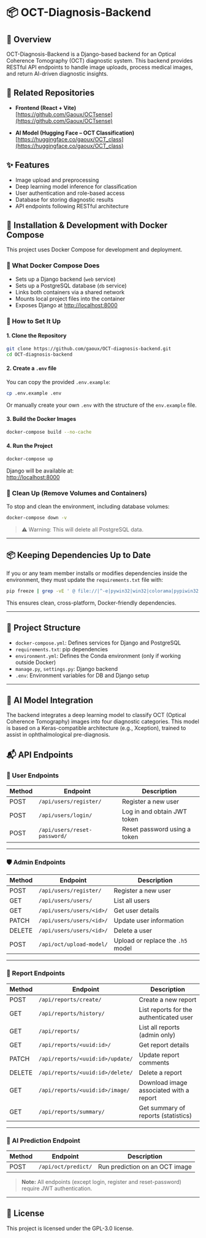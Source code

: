 # 📦 OCT-Diagnosis-Backend

## 🧠 Overview

OCT-Diagnosis-Backend is a Django-based backend for an Optical Coherence Tomography (OCT) diagnostic system. This backend provides RESTful API endpoints to handle image uploads, process medical images, and return AI-driven diagnostic insights.

## 🔗 Related Repositories

- **Frontend (React + Vite)**  
  [https://github.com/Gaoux/OCTsense](https://github.com/Gaoux/OCTsense)

- **AI Model (Hugging Face – OCT Classification)**  
  [https://huggingface.co/gaoux/OCT_class](https://huggingface.co/gaoux/OCT_class)

## ✨ Features

- Image upload and preprocessing
- Deep learning model inference for classification
- User authentication and role-based access
- Database for storing diagnostic results
- API endpoints following RESTful architecture

## 🚀 Installation & Development with Docker Compose

This project uses Docker Compose for development and deployment.

### 🐳 What Docker Compose Does

- Sets up a Django backend (`web` service)
- Sets up a PostgreSQL database (`db` service)
- Links both containers via a shared network
- Mounts local project files into the container
- Exposes Django at [http://localhost:8000](http://localhost:8000)

### 📁 How to Set It Up

#### 1. Clone the Repository

```bash
git clone https://github.com/gaoux/OCT-diagnosis-backend.git
cd OCT-diagnosis-backend
```

#### 2. Create a `.env` file

You can copy the provided `.env.example`:

```bash
cp .env.example .env
```

Or manually create your own `.env` with the structure of the `env.example` file.

#### 3. Build the Docker Images

```bash
docker-compose build --no-cache
```

#### 4. Run the Project

```bash
docker-compose up
```

Django will be available at:  
[http://localhost:8000](http://localhost:8000)

### 🧹 Clean Up (Remove Volumes and Containers)

To stop and clean the environment, including database volumes:

```bash
docker-compose down -v
```

> ⚠️ Warning: This will delete all PostgreSQL data.

---

## 📦 Keeping Dependencies Up to Date

If you or any team member installs or modifies dependencies inside the environment, they must update the `requirements.txt` file with:

```bash
pip freeze | grep -vE ' @ file://|^-e|pywin32|win32|colorama|pypiwin32|tensorflow-intel' > requirements.txt
```

This ensures clean, cross-platform, Docker-friendly dependencies.

---

## 📂 Project Structure

- `docker-compose.yml`: Defines services for Django and PostgreSQL
- `requirements.txt`: pip dependencies
- `environment.yml`: Defines the Conda environment (only if working outside Docker)
- `manage.py`, `settings.py`: Django backend
- `.env`: Environment variables for DB and Django setup

---

## 🧠 AI Model Integration

The backend integrates a deep learning model to classify OCT (Optical Coherence Tomography) images into four diagnostic categories. This model is based on a Keras-compatible architecture (e.g., Xception), trained to assist in ophthalmological pre-diagnosis.

## 📬 API Endpoints

### 👤 User Endpoints

| Method | Endpoint                     | Description                  |
| ------ | ---------------------------- | ---------------------------- |
| POST   | `/api/users/register/`       | Register a new user          |
| POST   | `/api/users/login/`          | Log in and obtain JWT token  |
| POST   | `/api/users/reset-password/` | Reset password using a token |

---

### 🛡️ Admin Endpoints

| Method | Endpoint                 | Description                       |
| ------ | ------------------------ | --------------------------------- |
| POST   | `/api/users/register/`   | Register a new user               |
| GET    | `/api/users/users/`      | List all users                    |
| GET    | `/api/users/users/<id>/` | Get user details                  |
| PATCH  | `/api/users/users/<id>/` | Update user information           |
| DELETE | `/api/users/users/<id>/` | Delete a user                     |
| POST   | `/api/oct/upload-model/` | Upload or replace the `.h5` model |

---

### 📄 Report Endpoints

| Method | Endpoint                         | Description                             |
| ------ | -------------------------------- | --------------------------------------- |
| POST   | `/api/reports/create/`           | Create a new report                     |
| GET    | `/api/reports/history/`          | List reports for the authenticated user |
| GET    | `/api/reports/`                  | List all reports (admin only)           |
| GET    | `/api/reports/<uuid:id>/`        | Get report details                      |
| PATCH  | `/api/reports/<uuid:id>/update/` | Update report comments                  |
| DELETE | `/api/reports/<uuid:id>/delete/` | Delete a report                         |
| GET    | `/api/reports/<uuid:id>/image/`  | Download image associated with a report |
| GET    | `/api/reports/summary/`          | Get summary of reports (statistics)     |

---

### 🤖 AI Prediction Endpoint

| Method | Endpoint            | Description                    |
| ------ | ------------------- | ------------------------------ |
| POST   | `/api/oct/predict/` | Run prediction on an OCT image |

> **Note:** All endpoints (except login, register and reset-password) require JWT authentication.

---

## 📝 License

This project is licensed under the GPL-3.0 license.
